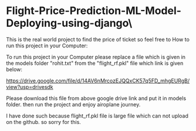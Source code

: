 # Flight-Price-Prediction-ML-Model-Deploying-using-django\

This is the real world project to find the price of ticket so feel free to
How to run this project in your Computer:

To run this project in your Computer please replace a 
file which is given in the models folder "rohit.txt" from the "flight_rf.pkl" file which link is given below:

https://drive.google.com/file/d/14AV6nMrcozEJQQxCK57q5FD_mhgEURgB/view?usp=drivesdk

Please download this file from above google drive link
and put it in models folder.
then run the project and enjoy airoplane journey.

I have done such because flight_rf.pkl file is large file which can not upload on the github.
so sorry for this.
